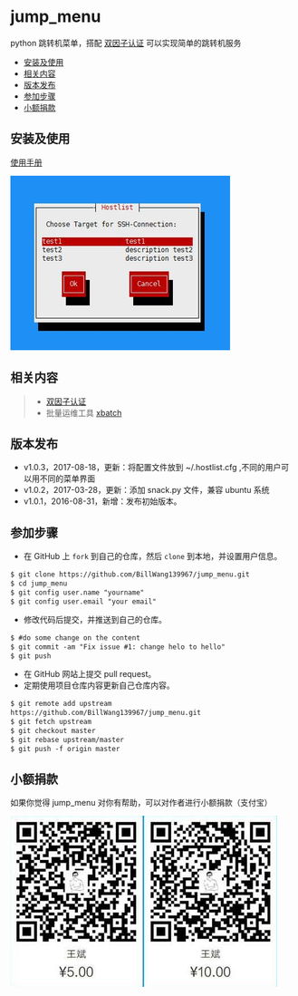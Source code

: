 # jump_menu

python 跳转机菜单，搭配 [双因子认证](https://billwang139967.gitbooks.io/op_practice_book/content/doc/Linux/safety.html) 可以实现简单的跳转机服务

<!-- vim-markdown-toc GFM -->
* [安装及使用](#安装及使用)
* [相关内容](#相关内容)
* [版本发布](#版本发布)
* [参加步骤](#参加步骤)
* [小额捐款](#小额捐款)

<!-- vim-markdown-toc -->

## 安装及使用

[使用手册](docs/install.md)

![Screenshot](images/jump_menu.jpg)

## 相关内容

> * [双因子认证](https://billwang139967.gitbooks.io/op_practice_book/content/doc/Linux/safety.html)
> * 批量运维工具 [xbatch](https://github.com/BillWang139967/xbatch)

## 版本发布

* v1.0.3，2017-08-18，更新：将配置文件放到 ~/.hostlist.cfg ,不同的用户可以用不同的菜单界面
* v1.0.2，2017-03-28，更新：添加 snack.py 文件，兼容 ubuntu 系统
* v1.0.1，2016-08-31，新增：发布初始版本。

## 参加步骤

* 在 GitHub 上 `fork` 到自己的仓库，然后 `clone` 到本地，并设置用户信息。
```
$ git clone https://github.com/BillWang139967/jump_menu.git
$ cd jump_menu
$ git config user.name "yourname"
$ git config user.email "your email"
```
* 修改代码后提交，并推送到自己的仓库。
```
$ #do some change on the content
$ git commit -am "Fix issue #1: change helo to hello"
$ git push
```
* 在 GitHub 网站上提交 pull request。
* 定期使用项目仓库内容更新自己仓库内容。
```
$ git remote add upstream https://github.com/BillWang139967/jump_menu.git
$ git fetch upstream
$ git checkout master
$ git rebase upstream/master
$ git push -f origin master
```

## 小额捐款

如果你觉得 jump_menu 对你有帮助，可以对作者进行小额捐款（支付宝）

![Screenshot](images/5.jpg)
